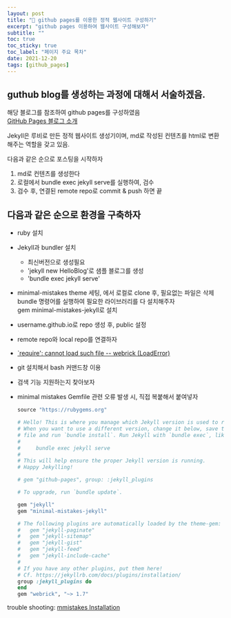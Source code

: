 ```yaml
---
layout: post
title: "📅 github pages를 이용한 정적 웹사이트 구성하기"
excerpt: "github pages 이용하여 웹사이트 구성해보자"
subtitle: ""
toc: true
toc_sticky: true
toc_label: "페이지 주요 목차"
date: 2021-12-20
tags: [github_pages]
---
```


## guthub blog를 생성하는 과정에 대해서 서술하겠음.  
해당 블로그를 참조하여 github pages를 구성하였음  
[GitHub Pages 블로그 소개](https://devinlife.com/howto%20github%20pages/github-blog-intro/)

Jekyll은 루비로 만든 정적 웹사이트 생성기이며, md로 작성된 컨텐츠를 html로 변환해주는 역할을 갖고 있음.

다음과 같은 순으로 포스팅을 시작하자

1. md로 컨텐츠를 생성한다  
2. 로컬에서 bundle exec jekyll serve를 실행하여, 검수  
3. 검수 후, 연결된 remote repo로 commit & push 하면 끝  


## 다음과 같은 순으로 환경을 구축하자

- ruby 설치  
- Jekyll과 bundler 설치  
  - 최신버전으로 생성필요  
  - 'jekyll new HelloBlog'로 샘플 블로그를 생성
  - 'bundle exec jekyll serve'
- minimal-mistakes theme 세팅, [<mmistakes repo></mmistakes>](https://github.com/mmistakes/minimal-mistakes)에서 로컬로 clone 후, 필요없는 파일은 삭제  
  bundle 명령어를 실행하여 필요한 라이브러리를 다 설치해주자 [<mmistakes guide></mmistakes>](https://mmistakes.github.io/minimal-mistakes/docs/quick-start-guide/)  
  gem minimal-mistakes-jekyll로 설치 
- username.github.io로 repo 생성 후, public 설정
- remote repo와 local repo를 연결하자

- [`require': cannot load such file -- webrick (LoadError)](https://junho85.pe.kr/1850)
- git 설치해서 bash 커맨드창 이용 
- 검색 기능 지원하는지 찾아보자 
- minimal mistakes Gemfile 관련 오류 발생 시, 직접 복붙해서 붙여넣자
  ```ruby
  source "https://rubygems.org"

  # Hello! This is where you manage which Jekyll version is used to run.
  # When you want to use a different version, change it below, save the
  # file and run `bundle install`. Run Jekyll with `bundle exec`, like so:
  #
  #     bundle exec jekyll serve
  #
  # This will help ensure the proper Jekyll version is running.
  # Happy Jekylling!

  # gem "github-pages", group: :jekyll_plugins

  # To upgrade, run `bundle update`.

  gem "jekyll"
  gem "minimal-mistakes-jekyll"

  # The following plugins are automatically loaded by the theme-gem:
  #   gem "jekyll-paginate"
  #   gem "jekyll-sitemap"
  #   gem "jekyll-gist"
  #   gem "jekyll-feed"
  #   gem "jekyll-include-cache"
  #
  # If you have any other plugins, put them here!
  # Cf. https://jekyllrb.com/docs/plugins/installation/
  group :jekyll_plugins do
  end
  gem "webrick", "~> 1.7"
  ```
trouble shooting: [mmistakes Installation](https://mmistakes.github.io/minimal-mistakes/docs/installation/)